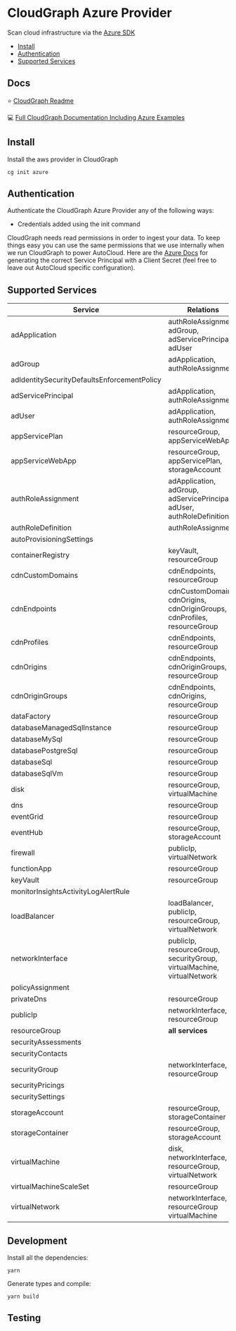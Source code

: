 # CloudGraph Azure Provider

Scan cloud infrastructure via the [Azure SDK](https://github.com/Azure/azure-sdk-for-js)

<!-- toc -->

- [Install](#install)
- [Authentication](#authentication)
- [Supported Services](#supported-services)
<!-- tocstop -->

## Docs

⭐ [CloudGraph Readme](https://github.com/cloudgraphdev/cli)

💻 [Full CloudGraph Documentation Including Azure Examples](https://docs.cloudgraph.dev)

## Install

Install the aws provider in CloudGraph

```console
cg init azure
```

## Authentication

Authenticate the CloudGraph Azure Provider any of the following ways:

- Credentials added using the init command

CloudGraph needs read permissions in order to ingest your data. To keep things easy you can use the same permissions that we use internally when we run CloudGraph to power AutoCloud. Here are the [Azure Docs](https://docs.autocloud.dev/connect-an-environment/azure) for generating the correct Service Principal with a Client Secret (feel free to leave out AutoCloud specific configuration).

## Supported Services

| Service                                     | Relations                                                                 |
| ------------------------------------------- | ------------------------------------------------------------------------- |
| adApplication                               | authRoleAssignment, adGroup, adServicePrincipal, adUser                   |
| adGroup                                     | adApplication, authRoleAssignment                                         |
| adIdentitySecurityDefaultsEnforcementPolicy |                                                                           |
| adServicePrincipal                          | adApplication, authRoleAssignment                                         |
| adUser                                      | adApplication, authRoleAssignment                                         |
| appServicePlan                              | resourceGroup, appServiceWebApp                                           |
| appServiceWebApp                            | resourceGroup, appServicePlan, storageAccount                             |
| authRoleAssignment                          | adApplication, adGroup, adServicePrincipal, adUser, authRoleDefinition    |
| authRoleDefinition                          | authRoleAssignment                                                        |
| autoProvisioningSettings                    |                                                                           |
| containerRegistry                           | keyVault, resourceGroup                                                   |
| cdnCustomDomains                            | cdnEndpoints, resourceGroup                                               |
| cdnEndpoints                                | cdnCustomDomains, cdnOrigins, cdnOriginGroups, cdnProfiles, resourceGroup |
| cdnProfiles                                 | cdnEndpoints, resourceGroup                                               |
| cdnOrigins                                  | cdnEndpoints, cdnOriginGroups, resourceGroup                              |
| cdnOriginGroups                             | cdnEndpoints, cdnOrigins, resourceGroup                                   |
| dataFactory                                 | resourceGroup                                                             |
| databaseManagedSqlInstance                  | resourceGroup                                                             |
| databaseMySql                               | resourceGroup                                                             |
| databasePostgreSql                          | resourceGroup                                                             |
| databaseSql                                 | resourceGroup                                                             |
| databaseSqlVm                               | resourceGroup                                                             |
| disk                                        | resourceGroup, virtualMachine                                             |
| dns                                         | resourceGroup                                                             |
| eventGrid                                   | resourceGroup                                                             |
| eventHub                                    | resourceGroup, storageAccount                                             |
| firewall                                    | publicIp, virtualNetwork                                                  |
| functionApp                                 | resourceGroup                                                             |
| keyVault                                    | resourceGroup                                                             |
| monitorInsightsActivityLogAlertRule         |                                                                           |
| loadBalancer                                | loadBalancer, publicIp, resourceGroup, virtualNetwork                     |
| networkInterface                            | publicIp, resourceGroup, securityGroup, virtualMachine, virtualNetwork    |
| policyAssignment                            |                                                                           |
| privateDns                                  | resourceGroup                                                             |
| publicIp                                    | networkInterface, resourceGroup                                           |
| resourceGroup                               | **all services**                                                          |
| securityAssessments                         |                                                                           |
| securityContacts                            |                                                                           |
| securityGroup                               | networkInterface, resourceGroup                                           |
| securityPricings                            |                                                                           |
| securitySettings                            |                                                                           |
| storageAccount                              | resourceGroup, storageContainer                                           |
| storageContainer                            | resourceGroup, storageAccount                                             |
| virtualMachine                              | disk, networkInterface, resourceGroup, virtualNetwork                     |
| virtualMachineScaleSet                      | resourceGroup                                                             |
| virtualNetwork                              | networkInterface, resourceGroup virtualMachine                            |

## Development

Install all the dependencies:

```console
yarn
```

Generate types and compile:

```console
yarn build
```

## Testing

<!-- testing -->

<!-- testingstop -->
